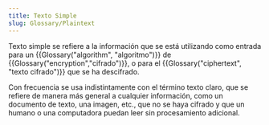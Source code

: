 ```yaml
---
title: Texto Simple
slug: Glossary/Plaintext
---
```


Texto simple se refiere a la información que se está utilizando como entrada para un {{Glossary("algorithm", "algoritmo")}} de {{Glossary("encryption","cifrado")}}, o para el {{Glossary("ciphertext", "texto cifrado")}} que se ha descifrado.

Con frecuencia se usa indistintamente con el término texto claro, que se refiere de manera más general a cualquier información, como un documento de texto, una imagen, etc., que no se haya cifrado y que un humano o una computadora puedan leer sin procesamiento adicional.
